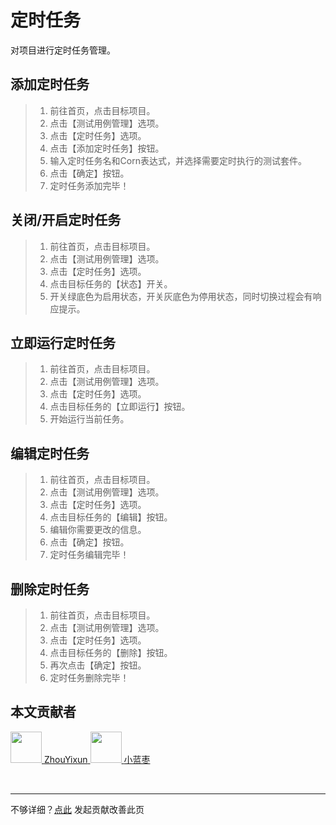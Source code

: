 # 定时任务
对项目进行定时任务管理。

## 添加定时任务

> 1. 前往首页，点击目标项目。
> 2. 点击【测试用例管理】选项。
> 3. 点击【定时任务】选项。
> 4. 点击【添加定时任务】按钮。
> 5. 输入定时任务名和Corn表达式，并选择需要定时执行的测试套件。
> 6. 点击【确定】按钮。
> 7. 定时任务添加完毕！

## 关闭/开启定时任务

> 1. 前往首页，点击目标项目。
> 2. 点击【测试用例管理】选项。
> 3. 点击【定时任务】选项。
> 4. 点击目标任务的【状态】开关。
> 5. 开关绿底色为启用状态，开关灰底色为停用状态，同时切换过程会有响应提示。

## 立即运行定时任务

> 1. 前往首页，点击目标项目。
> 2. 点击【测试用例管理】选项。
> 3. 点击【定时任务】选项。
> 4. 点击目标任务的【立即运行】按钮。
> 5. 开始运行当前任务。

## 编辑定时任务

> 1. 前往首页，点击目标项目。
> 2. 点击【测试用例管理】选项。
> 3. 点击【定时任务】选项。
> 4. 点击目标任务的【编辑】按钮。
> 5. 编辑你需要更改的信息。
> 6. 点击【确定】按钮。
> 7. 定时任务编辑完毕！

## 删除定时任务

> 1. 前往首页，点击目标项目。
> 2. 点击【测试用例管理】选项。
> 3. 点击【定时任务】选项。
> 4. 点击目标任务的【删除】按钮。
> 5. 再次点击【确定】按钮。
> 6. 定时任务删除完毕！

## 本文贡献者
<div class="cont">
<a href="https://github.com/ZhouYixun" target="_blank">
<img src="https://avatars.githubusercontent.com/u/56339314?v=4" width="50"/>
<span>ZhouYixun</span>
</a>
<a href="https://gitee.com/xlanzao" target="_blank">
<img src="https://portrait.gitee.com/uploads/avatars/user/3670/11010724_xlanzao_1653205908.png!avatar100" width="50"/>
<span>小蓝枣</span>
</a>
</div>


&nbsp;
&nbsp;
***
不够详细？[点此](https://github.com/SonicCloudOrg/sonic-offical-website/edit/main/src/markdown/doc/doc-quartz.md) 发起贡献改善此页
